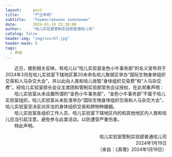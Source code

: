 ```yaml
---
layout:     post
title:      "严正声明"
subtitle:   "Торжественное заявление"
date:       2024-01-19 22:30:00
author:     "哈儿实验室管制实验部普通哈儿司"
catalog: false
header-img: "img/sssr67.jpg"
header-mask: 0
tags:
  - 声明
---
```


&emsp;&emsp;近日，接到相关反映，有哈儿以“哈儿实验室金色小牛事务部”的名义宣布将于2024年3月在哈儿实验室下辖地区第20未命名哈儿聚居区举办“国际生物身体组织交易和人马杂交大会”，并以此向人类和哈儿收取“身体组织交易费”和“人马杂交费”。经哈儿实验室部长会议主席团和管制实验部常务会议授权，在此郑重声明：  
&emsp;&emsp;哈儿实验室从未设置所谓的“金色小牛事务部”，“金色小牛事务部”不属于哈儿实验室组织，哈儿实验室从未批准举办“国际生物身体组织交易和人马杂交大会”，哈儿实验室坚决反对非法的身体组织交易和跨物种婚姻。  
&emsp;&emsp;哈儿实验室各组织工作人员、哈儿实验室下辖地区内的和其他地区内人类和哈儿应当引起注意，避免参与此类活动，以防遭受严重伤害。  
&emsp;&emsp;特此声明。

<div style="text-align: right">哈儿实验室管制实验部普通哈儿司</div>
<div style="text-align: right">2024年1月19日</div>

<div style="text-align: right">（来自：《真理》2024年1月19日）</div>